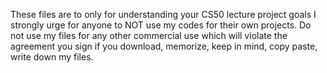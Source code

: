 These files are to only for understanding your CS50 lecture project goals I strongly urge for anyone to NOT use my codes for their own projects.
Do not use my files for any other commercial use which will violate the agreement you sign if you download, memorize, keep in mind, copy paste, write down my files.
